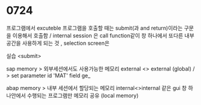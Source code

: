 # 0724

프로그램에서 excuteble 프로그램을 호출할 때는 submit\(과 and return\)이라는 구문을 이용해서 호출함 / internal session 은 call function같이 창 하나에서 또다른 내부 공간을 사용하게 되는 것 , selection screen은 

실습 &lt;submit&gt;



sap memory &gt; 외부세션에서도 사용가능한 메모리 external &lt;&gt; external \(global\) /  &gt; set parameter id 'MAT' field ge\_

abap memory &gt; 내부 세션에서 할당되는 메모리 internal&lt;&gt;internal 같은 gui 창 하나안에서 수행되는 프로그램만 메모리 공유 \(local memory\) 









